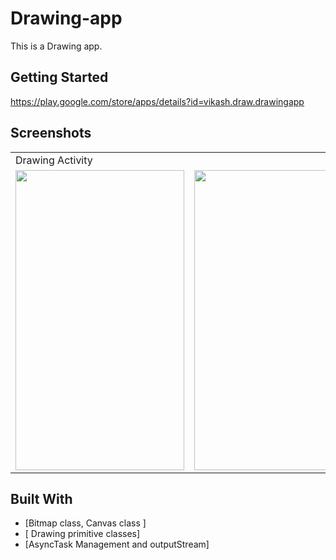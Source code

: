 # Drawing-app
This is a Drawing app. 


## Getting Started

https://play.google.com/store/apps/details?id=vikash.draw.drawingapp

## Screenshots

<table>
  <tr>
     <td>Drawing Activity</td>
     <td></td>
  
   
  </tr>
  <tr>
    <td><img src="https://play-lh.googleusercontent.com/dauNp3ObFy80kLNAPwh20sgplgONEfUiEX66DKuEV1FOL19Vln5Deh34w0qq6Tyl8A=w720-h310-rw" width=270 height=480></td>
    <td><img src="https://play-lh.googleusercontent.com/rzJ1WLnkHTKBwwvo8x3E590ahAKzBN18ou7-flAFMoP5heLcb7b4mNNVKwm7nTy4jQ=w720-h310-rw" width=270 height=480></td>
     <td><img src="https://play-lh.googleusercontent.com/l18IYomSuQfDkTzFGFCdoxoLmEjiJ8Tgpr7GQNP_CxsAg5umRW7g3RAkHKrbRcl2iHo=w720-h310-rw" width=270 height=480></td>
    <td><img src="https://play-lh.googleusercontent.com/vhJ8EGOEH-ImHF7LGYGH-H5qV6eWk4vrMDhFxkklOgzBaR5ak4yrV4DGfKwIBCloJdA=w720-h310-rw" width=270 height=480></td>
     <td><img src="https://play-lh.googleusercontent.com/nosgKWZ6Yg9c4VjDzfVe8-BsKRZNA3fb7CBirb_P0wa6pjiRv01ZPImE2imQ0iyh-Q=w720-h310-rw" width=270 height=480></td>
   
  
  
  </tr>
 </table>










## Built With
* [Bitmap class, Canvas class ]
* [ Drawing primitive classes]
* [AsyncTask Management and  outputStream]













